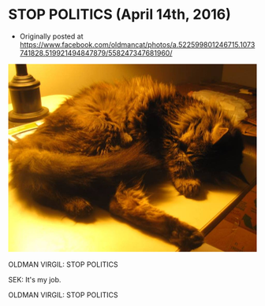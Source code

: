 # STOP POLITICS (April 14th, 2016)

 * Originally posted at https://www.facebook.com/oldmancat/photos/a.522599801246715.1073741828.519921494847879/558247347681960/

![OLDMAN CAT](../images/13015451_558247347681960_7566456488879670291_n.jpg)

OLDMAN VIRGIL: STOP POLITICS

SEK: It's my job.

OLDMAN VIRGIL: STOP POLITICS

